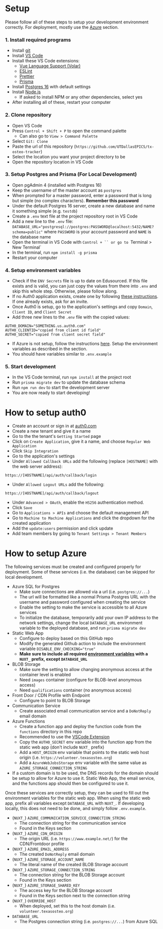 # Setup

Please follow all of these steps to setup your development environment correctly. For deployment, mostly use the [Azure](#how-to-setup-azure) section.

### 1. Install required programs

- Install [git](https://git-scm.com/)
- Install [VS Code](https://code.visualstudio.com/)
- Install these VS Code extensions:
  - [Vue Language Support (Volar)](https://marketplace.visualstudio.com/items?itemName=Vue.volar)
  - [ESLint](https://marketplace.visualstudio.com/items?itemName=dbaeumer.vscode-eslint)
  - [Prettier](https://marketplace.visualstudio.com/items?itemName=esbenp.prettier-vscode)
  - [Prisma](https://marketplace.visualstudio.com/items?itemName=Prisma.prisma)
- Install [Postgres 16](https://www.postgresql.org/download/) with default settings
- Install [Node.js](https://nodejs.org/en)
  - If asked to install NPM or any other dependencies, select yes
- After installing all of these, restart your computer

### 2. Clone repository

- Open VS Code
- Press `Control + Shift + P` to open the command palette
  - Can also go to `View > Command Palette`
- Select `Git: Clone`
- Paste the url of this repository (`https://github.com/UTDallasEPICS/tx-osteo-tracker`)
- Select the location you want your project directory to be
- Open the repository location in VS Code

### 3. Setup Postgres and Prisma (For Local Development)

- Open pgAdmin 4 (installed with Postgres 16)
- Keep the username of the master account as `postgres`
- When prompted for a master password, enter a password that is long but simple (no complex characters). **Remember this password**
- Under the default Postgres 16 server, create a new database and name it something simple (e.g. `testdb`)
- Create a `.env` text file at the project repository root in VS Code
- Add a new line to the `.env` file: `DATABASE_URL="postgresql://postgres:PASSWORD@localhost:5432/NAME?schema=public"` where `PASSWORD` is your account password and `NAME` is the database name
- Open the terminal in VS Code with `Control + `` or go to `Terminal > New Terminal`
- In the terminal, run `npm install -g prisma`
- Restart your computer

### 4. Setup environment variables

- Check if the `ENV Secrets` file is up to date on Edusourced. If this file exists and is valid, you can just copy the values from there into `.env` and skip this whole step. Otherwise, please follow along.
- If no Auth0 application exists, create one by following [these instructions](#how-to-setup-auth0). If one already exists, ask for an invite.
- Once Auth0 is setup, go to the application's settings and copy `Domain`, `Client ID`, and `Client Secret`
- Add three new lines to the `.env` file with the copied values:

```
AUTH0_DOMAIN="SOMETHING.us.auth0.com"
AUTH0_CLIENTID="copied from client id field"
AUTH0_SECRET="copied from client secret field"
```

- If Azure is not setup, follow the instructions [here](#how-to-setup-azure). Setup the environment variables as described in the section.
- You should have variables similar to `.env.example`

### 5. Start development

- In the VS Code terminal, run `npm install` at the project root
- Run `prisma migrate dev` to update the database schema
- Run `npm run dev` to start the development server
- You are now ready to start developing!

# How to setup auth0

- Create an account or sign in at [auth0.com](https://auth0.com/)
- Create a new tenant and give it a name
- Go to the the tenant's `Getting Started` page
- Click on `Create Application`, give it a name, and choose `Regular Web Application`
- Click `Skip Integration`
- Go to the application's settings
- Under `Allowed Callback URLs` add the following (replace `[HOSTNAME]` with the web server address):

```
https://[HOSTNAME]/api/auth/callback/login
```

- Under `Allowed Logout URLs` add the following:

```
https://[HOSTNAME]/api/auth/callback/logout
```

- Under `Advanced > OAuth`, enable the `HS256` authentication method.
- Click `Save`
- Go to `Applications > APIs` and choose the default management API
- Go to `Machine to Machine Applications` and click the dropdown for the created application
- Add the `update:users` permission and click update
- Add team members by going to `Tenant Settings > Tenant Members`

# How to setup Azure

The following services must be created and configured properly for deployment. Some of these services (i.e. the database) can be skipped for local development.

- Azure SQL for Postgres
  - Make sure connections are allowed via a url (i.e. `postgres://...`)
  - The url will be formatted like a normal Prisma Postgres URL with the username and password configured when creating the service
  - Enable the setting to make the service is accessible to all Azure services
  - To initialize the database, temporarily add your own IP address to the network settings, change the local `DATABASE_URL` environment variable to the deployed database, and run `prisma migrate dev`
- Static Web App
  - Configure to deploy based on this GitHub repo
  - Modify the generated Github action to include the environment variable `DISABLE_ENV_CHECKING="true"`
  - **Make sure to include all required [environment variables](#4-setup-environment-variables) with a `NUXT_` prefix, except `DATABASE_URL`**
- BLOB Storage
  - Make sure the setting to allow changing anonymous access at the container level is enabled
  - Need `images` container (configure for BLOB-level anonymous access)
  - Need `qualifications` container (no anonymous access)
- Front Door / CDN Profile with Endpoint
  - Configure to point to BLOB Storage
- Communication Service
  - Create associated email communication service and a `DoNotReply` email domain
- Azure Functions
  - Create a function app and deploy the function code from the `functions` directory in this repo
  - Recommended to use the [VSCode Extension](https://marketplace.visualstudio.com/items?itemName=ms-azuretools.vscode-azurefunctions)
  - Copy the `AUTH0_SECRET` env variable into the function app from the static web app (don't include `NUXT_` prefix)
  - Add a `HOST_ORIGIN` env variable that points to the static web host origin (i.e. `https://volunteer.texasosteo.org`)
  - Add a `AzureWebJobsStorage` env variable with the same value as `AZURE_STORAGE_CONNECTION_STRING`
- If a custom domain is to be used, the DNS records for the domain should be setup to allow for Azure to use it. Static Web App, the email service, and the functions app should then be configured to use it.

Once these services are correctly setup, they can be used to fill out the environment variables for the static web app. When using the static web app, prefix all variables except `DATABASE_URL` with `NUXT_`. If developing locally, this does not need to be done, and simply follow `.env.example`.

- (`NUXT_`) `AZURE_COMMUNICATION_SERVICE_CONNECTION_STRING`
  - The connection string for the communication service
  - Found in the Keys section
- (`NUXT_`) `AZURE_CDN_ORIGIN`
  - The origin URL (i.e. `https://www.example.net/`) for the CDN/Frontdoor profile
- (`NUXT_`) `AZURE_EMAIL_ADDRESS`
  - The created `DoNotReply` email domain
- (`NUXT_`) `AZURE_STORAGE_ACCOUNT_NAME`
  - The literal name of the created BLOB Storage account
- (`NUXT_`) `AZURE_STORAGE_CONNECTION_STRING`
  - The connection string for the BLOB Storage account
  - Found in the Keys section
- (`NUXT_`) `AZURE_STORAGE_SHARED_KEY`
  - The access key for the BLOB Storage account
  - Found in the Keys section next to the connection string
- (`NUXT_`) `OVERRIDE_HOST`
  - When deployed, set this to the host domain (i.e. `volunteer.texasosteo.org`)
- `DATABASE_URL`
  - The Postgres connection string (i.e. `postgres://...`) from Azure SQL
